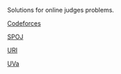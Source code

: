 Solutions for online judges problems.

[Codeforces](codeforces.com)

[SPOJ](www.spoj.com)

[URI](www.urionlinejudge.com.br)

[UVa](uva.onlinejudge.org)
